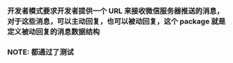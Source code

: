 ### 开发者模式要求开发者提供一个 URL 来接收微信服务器推送的消息，对于这些消息，可以主动回复，也可以被动回复，这个 package 就是定义被动回复的消息数据结构

### NOTE: 都通过了测试